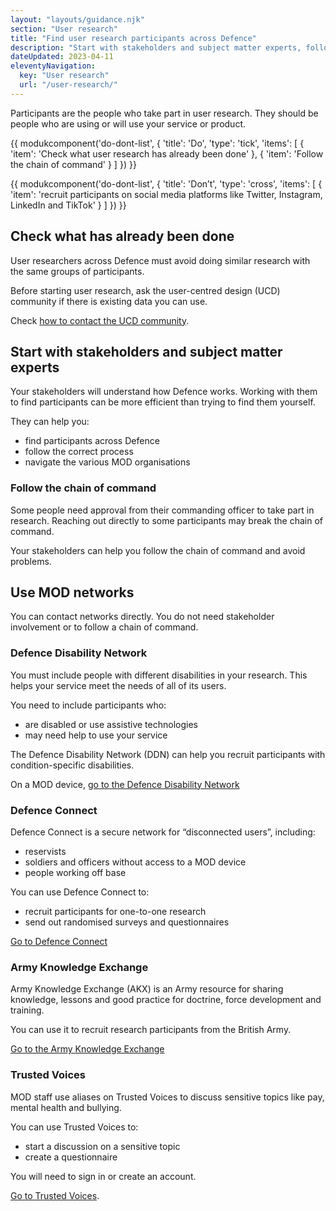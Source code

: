 ```yaml
---
layout: "layouts/guidance.njk"
section: "User research"
title: "Find user research participants across Defence"
description: "Start with stakeholders and subject matter experts, follow chains of command and make the most of Ministry of Defence networks."
dateUpdated: 2023-04-11
eleventyNavigation:
  key: "User research"
  url: "/user-research/"
---
```


Participants are the people who take part in user research. They should be people who are using or will use your service or product.

{{ modukcomponent('do-dont-list', {
  'title': 'Do',
  'type': 'tick',
  'items': [
    {
      'item': 'Check what user research has already been done'
    },
    {
      'item': 'Follow the chain of command'
    }
  ]
}) }}

{{ modukcomponent('do-dont-list', {
  'title': 'Don’t',
  'type': 'cross',
  'items': [
    {
      'item': 'recruit participants on social media platforms like Twitter, Instagram, LinkedIn and TikTok'
    }
  ]
}) }}

## Check what has already been done

User researchers across Defence must avoid doing similar research with the same groups of participants. 

Before starting user research, ask the user-centred design (UCD) community if there is existing data you can use.

Check [how to contact the UCD community](/your-community/user-centred-design/).


## Start with stakeholders and subject matter experts

Your stakeholders will understand how Defence works. Working with them to find participants can be more efficient than trying to find them yourself.

They can help you:

- find participants across Defence
- follow the correct process
- navigate the various MOD organisations

### Follow the chain of command

Some people need approval from their commanding officer to take part in research. Reaching out directly to some participants may break the chain of command.

Your stakeholders can help you follow the chain of command and avoid problems.

## Use MOD networks

You can contact networks directly. You do not need stakeholder involvement or to follow a chain of command.

### Defence Disability Network

You must include people with different disabilities in your research. This helps your service meet the needs of all of its users.

You need to include participants who:

- are disabled or use assistive technologies
- may need help to use your service

The Defence Disability Network (DDN) can help you recruit participants with condition-specific disabilities.

On a MOD device, [go to the Defence Disability Network](https://modgovuk.sharepoint.com/sites/DisabilityNetwork)

### Defence Connect

Defence Connect is a secure network for “disconnected users”, including:

- reservists
- soldiers and officers without access to a MOD device
- people working off base

You can use Defence Connect to:

- recruit participants for one-to-one research
- send out randomised surveys and questionnaires

[Go to Defence Connect](https://www.army.mod.uk/digital-communications/defence-connect-guidance)

### Army Knowledge Exchange

Army Knowledge Exchange (AKX) is an Army resource for sharing knowledge, lessons and good practice for doctrine, force development and training.

You can use it to recruit research participants from the British Army.

[Go to the Army Knowledge Exchange](https://www.army.mod.uk/deployments/army-knowledge-exchange)

### Trusted Voices

MOD staff use aliases on Trusted Voices to discuss sensitive topics like pay, mental health and bullying.

You can use Trusted Voices to:

- start a discussion on a sensitive topic
- create a questionnaire

You will need to sign in or create an account. 

[Go to Trusted Voices](https://trustedvoices.explainonline.co.uk/login/). 
